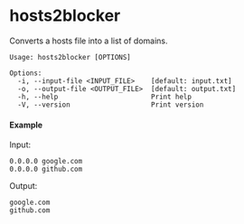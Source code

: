 
# hosts2blocker

Converts a hosts file into a list of domains.

```
Usage: hosts2blocker [OPTIONS]

Options:
  -i, --input-file <INPUT_FILE>    [default: input.txt]
  -o, --output-file <OUTPUT_FILE>  [default: output.txt]
  -h, --help                       Print help
  -V, --version                    Print version
```

#### Example

Input: 
```hosts
0.0.0.0 google.com
0.0.0.0 github.com
```

Output:
```csv
google.com
github.com
```

